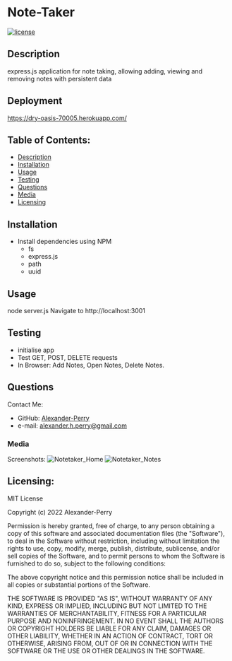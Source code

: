# Note-Taker

[![license](https://img.shields.io/static/v1?label=License&message=MIT&color=blue)](https://opensource.org/licenses/MIT)

## Description
express.js application for note taking, allowing adding, viewing and removing notes with persistent data

## Deployment
https://dry-oasis-70005.herokuapp.com/


## Table of Contents:
* [Description](#description)
* [Installation](#installation)
* [Usage](#usage)
* [Testing](#testing)
* [Questions](#questions)
* [Media](#media)
* [Licensing](#licensing)

## Installation

* Install dependencies using NPM
  * fs
  * express.js
  * path
  * uuid

## Usage

node server.js
Navigate to http://localhost:3001 

## Testing

* initialise app
* Test GET, POST, DELETE requests
* In Browser: Add Notes, Open Notes, Delete Notes. 

## Questions

Contact Me: 
* GitHub: [Alexander-Perry](http://github.com/Alexander-Perry)
* e-mail: [alexander.h.perry@gmail.com](mailto:alexander.h.perry@gmail.com)

### Media

Screenshots: 
![Notetaker_Home](https://user-images.githubusercontent.com/102524579/182023632-e89d731a-97a1-4ddd-a71e-60aa3053378c.png)
![Notetaker_Notes](https://user-images.githubusercontent.com/102524579/182023634-263976cf-9e0c-4519-9b2a-ec34d618129d.png)

## Licensing:

MIT License

Copyright (c) 2022 Alexander-Perry
      
Permission is hereby granted, free of charge, to any person obtaining a copy
of this software and associated documentation files (the "Software"), to deal
in the Software without restriction, including without limitation the rights
to use, copy, modify, merge, publish, distribute, sublicense, and/or sell
copies of the Software, and to permit persons to whom the Software is
furnished to do so, subject to the following conditions:
      
The above copyright notice and this permission notice shall be included in all
copies or substantial portions of the Software.
      
THE SOFTWARE IS PROVIDED "AS IS", WITHOUT WARRANTY OF ANY KIND, EXPRESS OR
IMPLIED, INCLUDING BUT NOT LIMITED TO THE WARRANTIES OF MERCHANTABILITY,
FITNESS FOR A PARTICULAR PURPOSE AND NONINFRINGEMENT. IN NO EVENT SHALL THE
AUTHORS OR COPYRIGHT HOLDERS BE LIABLE FOR ANY CLAIM, DAMAGES OR OTHER
LIABILITY, WHETHER IN AN ACTION OF CONTRACT, TORT OR OTHERWISE, ARISING FROM,
OUT OF OR IN CONNECTION WITH THE SOFTWARE OR THE USE OR OTHER DEALINGS IN THE
SOFTWARE. 

